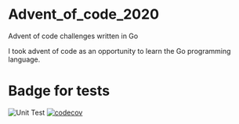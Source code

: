 # Advent_of_code_2020
Advent of code challenges written in Go

I took advent of code as an opportunity to learn the Go programming language.


# Badge for tests

![Unit Test](https://github.com/Mberga14/Advent_of_code_2020/workflows/Unit%20Test/badge.svg)
[![codecov](https://codecov.io/gh/Mberga14/Advent_of_code_2020/branch/master/graph/badge.svg)](https://codecov.io/gh/Mberga14/Advent_of_code_2020)